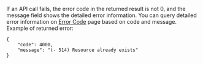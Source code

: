 If an API call fails, the error code in the returned result is not 0, and the message field shows the detailed error information. You can query detailed error information on [Error Code](/doc/api/255/错误码) page based on code and message.
Example of returned error:

```
{
    "code": 4000,
    "message": "(- 514) Resource already exists"
}
```
